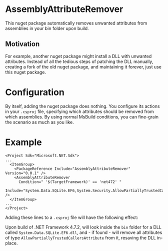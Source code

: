 # AssemblyAttributeRemover

This nuget package automatically removes unwanted attributes from assemblies in your bin folder upon build.

## Motivation
For example, another nuget package might install a DLL with unwanted attributes. 
Instead of all the tedious steps of patching the DLL manually, creating a fork of the old nuget package, and maintaining it forever,
just use this nuget package.

# Configuration
By itself, adding the nuget package does nothing. 
You configure its actions in your `.csproj` file, specifying which attributes should be removed from which assemblies.
By using normal MsBuild conditions, you can fine-grain the scenario as much as you like.

# Example

```  
<Project Sdk="Microsoft.NET.Sdk">
...
  <ItemGroup>
    <PackageReference Include="AssemblyAttributeRemover" Version="0.0.1" />
    <AssemblyAttributeRemover
      Condition=" '$(TargetFramework)' == 'net472' "
      Include="System.Data.SQLite.EF6,System.Security.AllowPartiallyTrustedCallersAttribute" />
  </ItemGroup>
...
</Project>
```

Adding these lines to a `.csproj` file will have the following effect:

Upon build of .NET Framework 4.7.2, will look inside the `bin` folder for a DLL called `System.Data.SQLite.EF6.dll`, 
and - if found - will remove all attributes of type `AllowPartiallyTrustedCallersAttribute` from it, resaving the DLL in-place.

